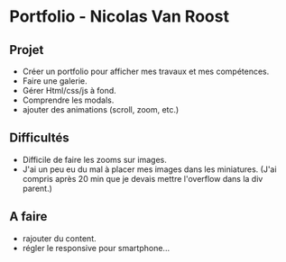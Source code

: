 # Portfolio - Nicolas Van Roost

## Projet
* Créer un portfolio pour afficher mes travaux et mes compétences.
* Faire une galerie.
* Gérer Html/css/js à fond.
* Comprendre les modals.
* ajouter des animations (scroll, zoom, etc.)

## Difficultés
* Difficile de faire les zooms sur images.
* J'ai un peu eu du mal à placer mes images dans les miniatures. (J'ai compris après 20 min que je devais mettre l'overflow dans la div parent.)

## A faire
* rajouter du content.
* régler le responsive pour smartphone...
